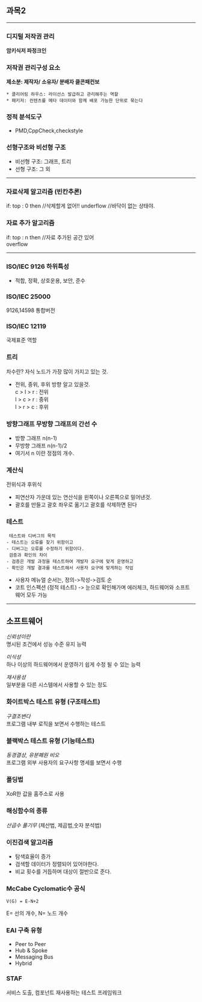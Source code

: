 ## 과목2


--------------------
### 디지털 저작권 관리
**암키식저 파정크인**

### 저작권 관리구성 요소
**제소분: 제작자/ 소유자/ 분배자
클콘패컨보**

~~~
* 클리어링 하우스: 라이선스 발급하고 관리해주는 역할
* 패키저: 컨텐츠를 메타 데이터와 함께 배포 가능한 단위로 묶는다
~~~
### 정적 분석도구
- PMD,CppCheck,checkstyle
### 선형구조와 비선형 구조
- 비선형 구조: 그래프, 트리
- 선형 구조: 그 외

-----------------

### 자료삭제 알고리즘 (빈칸추론)
if: top : 0 then //삭제할게 없어!!
underflow //바닥이 없는 상태야.

### 자료 추가 알고리즘
if: top : n then //자료 추가된 공간 있어\
overflow

-------------------

###  ISO/IEC 9126 하위특성
- 적합, 정확, 상호운용, 보안, 준수
### ISO/IEC 25000
9126,14598 통합버전

### ISO/IEC 12119
국제표준 역할


### 트리
차수란? 자식 노드가 가장 많이 가지고 있는 것.

- 전위, 중위, 후위 방향 알고 있을것.\
c > l > r : 전위 \
l > c > r : 중위 \
l > r > c : 후위


### 방향그래프 무방향 그래프의 간선 수
* 방향 그래프 n(n-1) 
* 무방향 그래프 n(n-1)/2
* 여기서 n 이란 정점의 개수.

### 계산식
전위식과 후위식
- 피연산자 가운데 있는 연산식을 왼쪽이나 오른쪽으로 밀어낸것.
- 괄호를 만들고 괄호 좌우로 옮기고 괄호를 삭제하면 된다
### 테스트
~~~
 테스트와 디버그의 목적
- 테스트는 오류를 찾기 위함이고
- 디버그는 오류를 수정하기 위함이다.
 검증과 확인의 차이
- 검증은 개발 과정을 테스트하여 개발자 요구에 맞게 운영하고
- 확인은 개발 결과를 테스트해서 사용자 요구에 맞게하는 작업
~~~
- 사용자 메뉴얼 순서는, 정의->작성->검토 순
- 코트 인스펙션 (정적 테스트) -> 눈으로 확인해가며 에러체크, 하드웨어와 소프트 웨어 모두 가능
-------------------------

## 소프트웨어
*신뢰성이란*\
명시된 조건에서 성능 수준 유지 능력

*이식성*\
하나 이상의 하드웨어에서 운영하기 쉽게 수정 될 수 있는 능력

*재사용성*\
일부분을 다른  시스템에서 사용할 수 있는 정도

### 화이트박스 테스트 유형 (구조테스트)
*구결조변다*\
프로그램 내부 로직을 보면서 수행하는 테스트

### 블랙박스 테스트 유형 (기능테스트)
*동경결상, 유분폐원 비오* \
프로그램 외부 사용자의 요구사항 명세를 보면서 수행

### 폴딩법
XoR한 값을 홈주소로 사용

### 해싱함수의 종류
*산곱수 풀기무* (제산법, 제곱법,숫자 분석법)

### 이진검색 알고리즘
- 탐색효율이 증가
- 검색할 데이터가 정렬되어 있어야한다.
- 비교 횟수를 거듭하며 대상이 절반으로 준다.

### McCabe Cyclomatic수 공식
~~~
V(G) = E-N+2
~~~
E= 선의 개수, N= 노드 개수

### EAI 구축 유형
- Peer to Peer
- Hub & Spoke
- Messaging Bus
- Hybrid

### STAF
서비스 도출, 컴포넌트 재사용하는 테스트 프레임워크